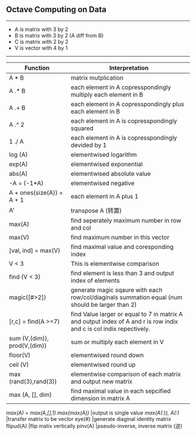 ## Octave Computing on Data

-----------------------------------------
- A is matrix with 3 by 2
- B is matrix with 3 by 2 (A diff from B)
- C is matrix with 2 by 2
- V is vector with 4 by 1
------------------------------------------

Function | Interpretation
---------|---------
A * B  | matrix mutplication 
A .* B | each element in A copresspondingly multiply each element in B 
A .+ B | each element in A copresspondingly plus each element in B 
A .^ 2 | each element in A is copresspondingly squared 
1 ./ A | each element in A is copresspondingly devided by 1 
log (A) | elementwised logarithm
exp(A) | elementwised exponential
abs(A) | elementwised absolute value
-A = (-1*A) |elementwised negative  
A + ones(size(A)) = A + 1 |each element in A plus 1
A' | transpose A (转置)
max(A) |find seperately maximum number in row and col
max(V) |find maximum number in this vector
[val, ind] = max(V) |find maximal value and coresponding index
V < 3 |This is elementwise comparison
find (V < 3) |find element is less than 3 and output index of elements
magic([#>2]) |generate magic sqaure with each row/col/diaginals summation equal (num should be larger than 2)
[r,c] = find(A >=7) |find Value larger or equal to 7 in matrix A and output index of A and r is row indix and c is col indix repectively.
sum (V,(dim)), prod(V,(dim)) | sum or multiply each element in V
floor(V) |elementwised round down
ceil (V) |elementwised round up 
max (rand(3),rand(3)) |elementwise comparison of each matrix and output new matrix|
max (A, [], dim) |find maximal value in each sepcified dimension in matrix A
 _max(A) = max(A,[],1)_
 _max(max(A))_ |output is single value
 _max(A(:)), A(:)_ |transfer matrix to be vector
eye(#) |generate diaginal identity matrix
flipud(A) |flip matix vertically
pinv(A) |pseudo-inverse, inverse matrix (逆)




